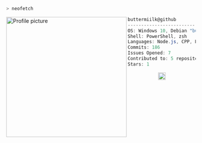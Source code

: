 ```zsh
> neofetch
```

<img align="left" src="https://i.imgur.com/Qq3OJJ0.png" alt="Profile picture" width="320" /> 

```csharp
buttermiilk@github
-------------------------
OS: Windows 10, Debian "bullseye"
Shell: PowerShell, zsh
Languages: Node.js, CPP, Bash
Commits: 186
Issues Opened: 7
Contributed to: 5 repositories
Stars: 1
```
<p align="center">
  <img alt="scheme" src="https://i.imgur.com/T09wbom.jpg" height="20" />
</p>
